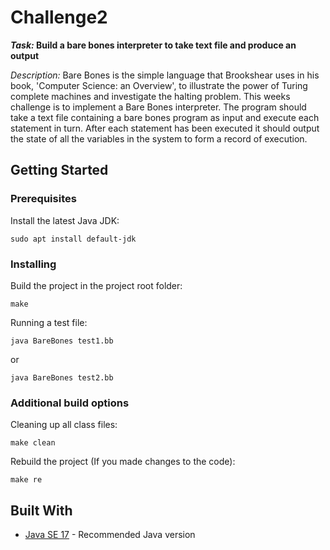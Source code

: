 # Challenge2

**_Task:_ Build a bare bones interpreter to take text file and produce an output**

_Description:_ Bare Bones is the simple language that Brookshear uses in his book, 'Computer Science: an Overview', to illustrate the power of Turing complete machines and investigate the halting problem. This weeks challenge is to implement a Bare Bones interpreter. The program should take a text file containing a bare bones program as input and execute each statement in turn. After each statement has been executed it should output the state of all the variables in the system to form a record of execution.

## Getting Started

### Prerequisites
Install the latest Java JDK:
```
sudo apt install default-jdk
```

### Installing
Build the project in the project root folder:
```
make
```
Running a test file:
```
java BareBones test1.bb
```
or 
```
java BareBones test2.bb
```

### Additional build options
Cleaning up all class files:
```
make clean
```
Rebuild the project (If you made changes to the code):
```
make re
```

## Built With
* [Java SE 17](https://www.oracle.com/java/technologies/javase/jdk17-archive-downloads.html) - Recommended Java version

